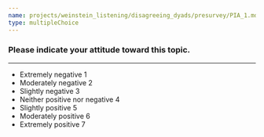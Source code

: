 ```yaml
---
name: projects/weinstein_listening/disagreeing_dyads/presurvey/PIA_1.md
type: multipleChoice
---
```


### Please indicate your attitude toward this topic.

---

- Extremely negative 1
- Moderately negative 2
- Slightly negative 3
- Neither positive nor negative 4
- Slightly positive 5
- Moderately positive 6
- Extremely positive 7

